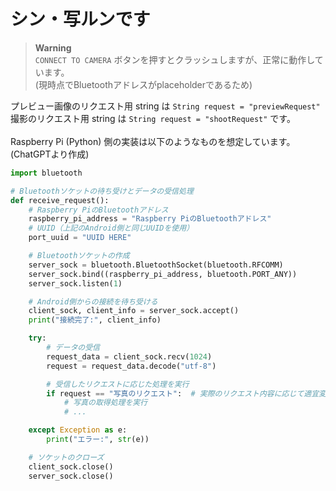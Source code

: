 # シン・写ルンです

> **Warning**  
> `CONNECT TO CAMERA` ボタンを押すとクラッシュしますが、正常に動作しています。  
> (現時点でBluetoothアドレスがplaceholderであるため)

プレビュー画像のリクエスト用 string は `String request = "previewRequest"`<br>
撮影のリクエスト用 string は `String request = "shootRequest"` です。<br><br>
Raspberry Pi (Python) 側の実装は以下のようなものを想定しています。<br>
(ChatGPTより作成)

```python
import bluetooth

# Bluetoothソケットの待ち受けとデータの受信処理
def receive_request():
    # Raspberry PiのBluetoothアドレス
    raspberry_pi_address = "Raspberry PiのBluetoothアドレス"
    # UUID（上記のAndroid側と同じUUIDを使用）
    port_uuid = "UUID HERE"

    # Bluetoothソケットの作成
    server_sock = bluetooth.BluetoothSocket(bluetooth.RFCOMM)
    server_sock.bind((raspberry_pi_address, bluetooth.PORT_ANY))
    server_sock.listen(1)

    # Android側からの接続を待ち受ける
    client_sock, client_info = server_sock.accept()
    print("接続完了:", client_info)

    try:
        # データの受信
        request_data = client_sock.recv(1024)
        request = request_data.decode("utf-8")

        # 受信したリクエストに応じた処理を実行
        if request == "写真のリクエスト":  # 実際のリクエスト内容に応じて適宜変更してください
            # 写真の取得処理を実行
            # ...

    except Exception as e:
        print("エラー:", str(e))

    # ソケットのクローズ
    client_sock.close()
    server_sock.close()
```
